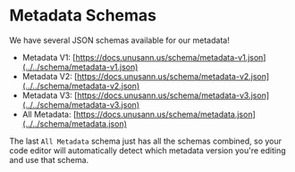 # Metadata Schemas

We have several JSON schemas available for our metadata!

- Metadata V1: [https://docs.unusann.us/schema/metadata-v1.json](../../schema/metadata-v1.json)
- Metadata V2: [https://docs.unusann.us/schema/metadata-v2.json](../../schema/metadata-v2.json)
- Metadata V3: [https://docs.unusann.us/schema/metadata-v3.json](../../schema/metadata-v3.json)
- All Metadata: [https://docs.unusann.us/schema/metadata.json](../../schema/metadata.json)

The last `All Metadata` schema just has all the schemas combined, so your code editor will automatically detect which metadata version you're editing and use that schema.
